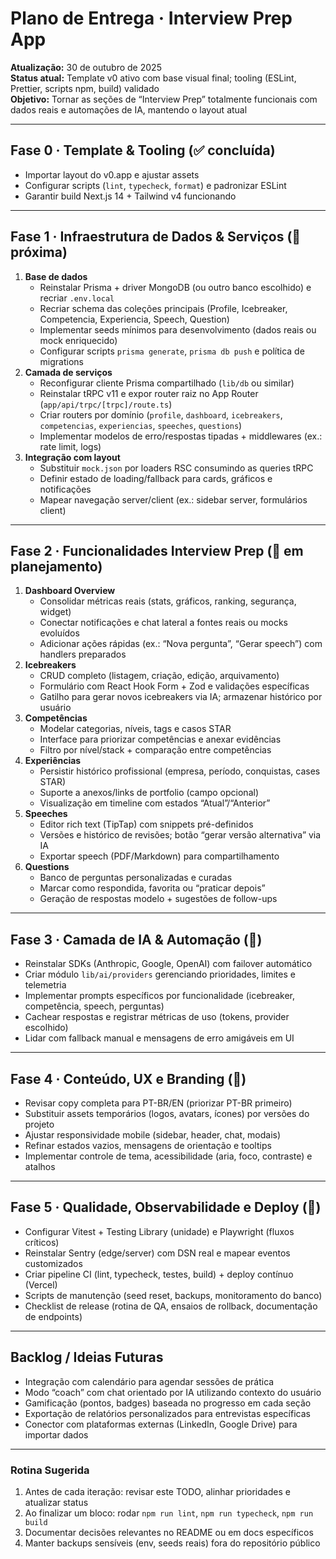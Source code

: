 # Plano de Entrega · Interview Prep App

**Atualização:** 30 de outubro de 2025  
**Status atual:** Template v0 ativo com base visual final; tooling (ESLint, Prettier, scripts npm, build) validado  
**Objetivo:** Tornar as seções de “Interview Prep” totalmente funcionais com dados reais e automações de IA, mantendo o layout atual

---

## Fase 0 · Template & Tooling (✅ concluída)

- Importar layout do v0.app e ajustar assets
- Configurar scripts (`lint`, `typecheck`, `format`) e padronizar ESLint
- Garantir build Next.js 14 + Tailwind v4 funcionando

---

## Fase 1 · Infraestrutura de Dados & Serviços (🚀 próxima)

1. **Base de dados**
   - Reinstalar Prisma + driver MongoDB (ou outro banco escolhido) e recriar `.env.local`
   - Recriar schema das coleções principais (Profile, Icebreaker, Competencia, Experiencia, Speech, Question)
   - Implementar seeds mínimos para desenvolvimento (dados reais ou mock enriquecido)
   - Configurar scripts `prisma generate`, `prisma db push` e política de migrations
2. **Camada de serviços**
   - Reconfigurar cliente Prisma compartilhado (`lib/db` ou similar)
   - Reinstalar tRPC v11 e expor router raiz no App Router (`app/api/trpc/[trpc]/route.ts`)
   - Criar routers por domínio (`profile`, `dashboard`, `icebreakers`, `competencias`, `experiencias`, `speeches`, `questions`)
   - Implementar modelos de erro/respostas tipadas + middlewares (ex.: rate limit, logs)
3. **Integração com layout**
   - Substituir `mock.json` por loaders RSC consumindo as queries tRPC
   - Definir estado de loading/fallback para cards, gráficos e notificações
   - Mapear navegação server/client (ex.: sidebar server, formulários client)

---

## Fase 2 · Funcionalidades Interview Prep (🔄 em planejamento)

1. **Dashboard Overview**
   - Consolidar métricas reais (stats, gráficos, ranking, segurança, widget)
   - Conectar notificações e chat lateral a fontes reais ou mocks evoluídos
   - Adicionar ações rápidas (ex.: “Nova pergunta”, “Gerar speech”) com handlers preparados
2. **Icebreakers**
   - CRUD completo (listagem, criação, edição, arquivamento)
   - Formulário com React Hook Form + Zod e validações específicas
   - Gatilho para gerar novos icebreakers via IA; armazenar histórico por usuário
3. **Competências**
   - Modelar categorias, níveis, tags e casos STAR
   - Interface para priorizar competências e anexar evidências
   - Filtro por nível/stack + comparação entre competências
4. **Experiências**
   - Persistir histórico profissional (empresa, período, conquistas, cases STAR)
   - Suporte a anexos/links de portfolio (campo opcional)
   - Visualização em timeline com estados “Atual”/“Anterior”
5. **Speeches**
   - Editor rich text (TipTap) com snippets pré-definidos
   - Versões e histórico de revisões; botão “gerar versão alternativa” via IA
   - Exportar speech (PDF/Markdown) para compartilhamento
6. **Questions**
   - Banco de perguntas personalizadas e curadas
   - Marcar como respondida, favorita ou “praticar depois”
   - Geração de respostas modelo + sugestões de follow-ups

---

## Fase 3 · Camada de IA & Automação (🤖)

- Reinstalar SDKs (Anthropic, Google, OpenAI) com failover automático
- Criar módulo `lib/ai/providers` gerenciando prioridades, limites e telemetria
- Implementar prompts específicos por funcionalidade (icebreaker, competência, speech, perguntas)
- Cachear respostas e registrar métricas de uso (tokens, provider escolhido)
- Lidar com fallback manual e mensagens de erro amigáveis em UI

---

## Fase 4 · Conteúdo, UX e Branding (🎨)

- Revisar copy completa para PT-BR/EN (priorizar PT-BR primeiro)
- Substituir assets temporários (logos, avatars, ícones) por versões do projeto
- Ajustar responsividade mobile (sidebar, header, chat, modais)
- Refinar estados vazios, mensagens de orientação e tooltips
- Implementar controle de tema, acessibilidade (aria, foco, contraste) e atalhos

---

## Fase 5 · Qualidade, Observabilidade e Deploy (🚢)

- Configurar Vitest + Testing Library (unidade) e Playwright (fluxos críticos)
- Reinstalar Sentry (edge/server) com DSN real e mapear eventos customizados
- Criar pipeline CI (lint, typecheck, testes, build) + deploy contínuo (Vercel)
- Scripts de manutenção (seed reset, backups, monitoramento do banco)
- Checklist de release (rotina de QA, ensaios de rollback, documentação de endpoints)

---

## Backlog / Ideias Futuras

- Integração com calendário para agendar sessões de prática
- Modo “coach” com chat orientado por IA utilizando contexto do usuário
- Gamificação (pontos, badges) baseada no progresso em cada seção
- Exportação de relatórios personalizados para entrevistas específicas
- Conector com plataformas externas (LinkedIn, Google Drive) para importar dados

---

### Rotina Sugerida

1. Antes de cada iteração: revisar este TODO, alinhar prioridades e atualizar status
2. Ao finalizar um bloco: rodar `npm run lint`, `npm run typecheck`, `npm run build`
3. Documentar decisões relevantes no README ou em docs específicos
4. Manter backups sensíveis (env, seeds reais) fora do repositório público
